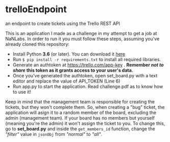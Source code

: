 # trelloEndpoint
an endpoint to create tickets using the Trello REST API

This is an application I made as a challenge in my attempt to get a job at NaNLabs. In order to run it you must follow these steps, assuming you've already cloned this repository:

- Install Python **3.6** (or later). You can download it [here](https://www.python.org/downloads/)
- Run `$ pip install -r requirements.txt` to install all required libraries.
- Generate an authtoken at https://trello.com/app-key . **Remember _not to share_ this token as it grants access to your user's data.**
- Once you've generated the authtoken, open set_board.py with a text editor and replace the value of API_TOKEN (Line 6)
- Run app.py to start the application. Read challenge.pdf as to know how to use it!

Keep in mind that the management team is responsible for creating the tickets, but they won't complete them. So, when creating a "bug" ticket, the application will asign it to a random member of the board, excluding the admin (management team). If your board has no members but yourself (meaning you're the admin) it won't assign the ticket to you.
To change this, go to **set_board.py** and inside the `get_members_id` function, change the *"filter"* value in `jsonObj` from *"normal"* to *"all"*.
